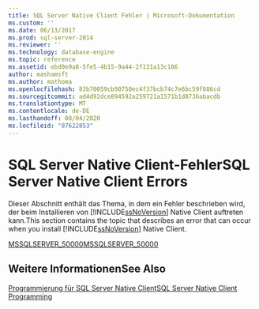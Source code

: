 ```yaml
---
title: SQL Server Native Client Fehler | Microsoft-Dokumentation
ms.custom: ''
ms.date: 06/13/2017
ms.prod: sql-server-2014
ms.reviewer: ''
ms.technology: database-engine
ms.topic: reference
ms.assetid: ebd0e9a8-5fe5-4b15-9a44-2f131a13c186
author: mashamsft
ms.author: mathoma
ms.openlocfilehash: 83b70059cb90750ec4f37bcb74c7e6bc59f886cd
ms.sourcegitcommit: ad4d92dce894592a259721a1571b1d8736abacdb
ms.translationtype: MT
ms.contentlocale: de-DE
ms.lasthandoff: 08/04/2020
ms.locfileid: "87622853"
---
```

# <a name="sql-server-native-client-errors"></a><span data-ttu-id="c56d4-102">SQL Server Native Client-Fehler</span><span class="sxs-lookup"><span data-stu-id="c56d4-102">SQL Server Native Client Errors</span></span>
  <span data-ttu-id="c56d4-103">Dieser Abschnitt enthält das Thema, in dem ein Fehler beschrieben wird, der beim Installieren von [!INCLUDE[ssNoVersion](../../includes/ssnoversion-md.md)] Native Client auftreten kann.</span><span class="sxs-lookup"><span data-stu-id="c56d4-103">This section contains the topic that describes an error that can occur when you install [!INCLUDE[ssNoVersion](../../includes/ssnoversion-md.md)] Native Client.</span></span>  
  
 [<span data-ttu-id="c56d4-104">MSSQLSERVER_50000</span><span class="sxs-lookup"><span data-stu-id="c56d4-104">MSSQLSERVER_50000</span></span>](../../relational-databases/errors-events/sql-server-native-client-error-mssqlserver-50000.md)  
  
## <a name="see-also"></a><span data-ttu-id="c56d4-105">Weitere Informationen</span><span class="sxs-lookup"><span data-stu-id="c56d4-105">See Also</span></span>  
 [<span data-ttu-id="c56d4-106">Programmierung für SQL Server Native Client</span><span class="sxs-lookup"><span data-stu-id="c56d4-106">SQL Server Native Client Programming</span></span>](../../relational-databases/native-client/sql-server-native-client-programming.md)  
  
  
